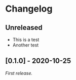 # Changelog

## Unreleased
- This is a test
- Another test

## [0.1.0] - 2020-10-25
_First release._